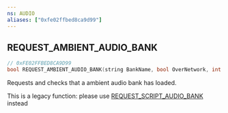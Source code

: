 ```yaml
---
ns: AUDIO
aliases: ["0xfe02ffbed8ca9d99"]
---
```

## REQUEST_AMBIENT_AUDIO_BANK

```c
// 0xFE02FFBED8CA9D99
bool REQUEST_AMBIENT_AUDIO_BANK(string BankName, bool OverNetwork, int playerBits);
```

Requests and checks that a ambient audio bank has loaded.

This is a legacy function: please use [REQUEST_SCRIPT_AUDIO_BANK](#_0x2F844A8B08D76685) instead

